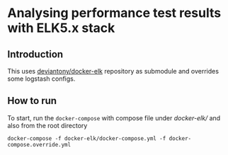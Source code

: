 # Analysing performance test results with ELK5.x stack
## Introduction
This uses [deviantony/docker-elk](https://github.com/deviantony/docker-elk) repository as submodule and overrides some logstash configs.

## How to run
To start, run the `docker-compose` with compose file 
under _docker-elk/_ and also from the root directory
```
docker-compose -f docker-elk/docker-compose.yml -f docker-compose.override.yml
```